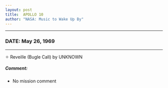 ```yaml
---
layout: post
title:  APOLLO 10
author: "NASA: Music to Wake Up By"
---
```


----
### DATE: May 26, 1969
----
✧ Reveille (Bugle Call) by UNKNOWN

##### Comment:
* No mission comment

